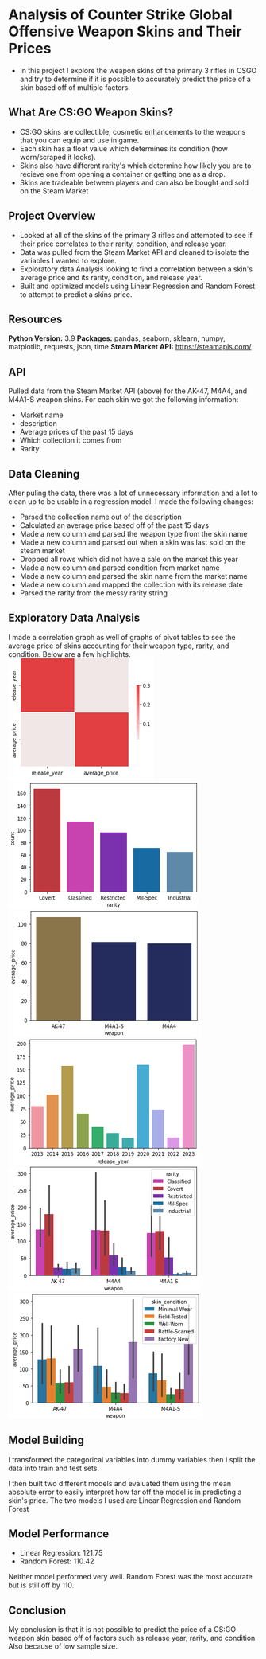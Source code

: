 # Analysis of Counter Strike Global Offensive Weapon Skins and Their Prices
* In this project I explore the weapon skins of the primary 3 rifles in CSGO and try to determine if it is possible to accurately predict the price of a skin based off of multiple factors.

## What Are CS:GO Weapon Skins?
* CS:GO skins are collectible, cosmetic enhancements to the weapons that you can equip and use in game.
* Each skin has a float value which determines its condition (how worn/scraped it looks).
* Skins also have different rarity's which determine how likely you are to recieve one from opening a container or getting one as a drop.
* Skins are tradeable between players and can also be bought and sold on the Steam Market

## Project Overview
* Looked at all of the skins of the primary 3 rifles and attempted to see if their price correlates to their rarity, condition, and release year.
* Data was pulled from the Steam Market API and cleaned to isolate the variables I wanted to explore.
* Exploratory data Analysis looking to find a correlation between a skin's average price and its rarity, condition, and release year.
* Built and optimized models using Linear Regression and Random Forest to attempt to predict a skins price.

## Resources
**Python Version:** 3.9
**Packages:** pandas, seaborn, sklearn, numpy, matplotlib, requests, json, time
**Steam Market API:** https://steamapis.com/

## API
Pulled data from the Steam Market API (above) for the AK-47, M4A4, and M4A1-S weapon skins. For each skin we got the following information:
* Market name
* description
* Average prices of the past 15 days
* Which collection it comes from
* Rarity

## Data Cleaning
After puling the data, there was a lot of unnecessary information and a lot to clean up to be usable in a regression model. I made the following changes:
* Parsed the collection name out of the description
* Calculated an average price based off of the past 15 days
* Made a new column and parsed the weapon type from the skin name
* Made a new column and parsed out when a skin was last sold on the steam market
* Dropped all rows which did not have a sale on the market this year
* Made a new column and parsed condition from market name
* Made a new column and parsed the skin name from the market name
* Made a new column and mapped the collection with its release date
* Parsed the rarity from the messy rarity string

## Exploratory Data Analysis
I made a correlation graph as well of graphs of pivot tables to see the average price of skins accounting for their 
weapon type, rarity, and 
condition. Below are a few highlights.
![alt text](https://github.com/DayneHack/CSGO-Item-Analysis/blob/main/1.png?raw=true)
![alt text](https://github.com/DayneHack/CSGO-Item-Analysis/blob/main/2.png?raw=true)
![alt text](https://github.com/DayneHack/CSGO-Item-Analysis/blob/main/3.png?raw=true)
![alt text](https://github.com/DayneHack/CSGO-Item-Analysis/blob/main/4.png?raw=true)
![alt text](https://github.com/DayneHack/CSGO-Item-Analysis/blob/main/5.png?raw=true)
![alt text](https://github.com/DayneHack/CSGO-Item-Analysis/blob/main/6.png?raw=true)

## Model Building
I transformed the categorical variables into dummy variables then I split the data into train and test sets.

I then built two different models and evaluated them using the mean absolute error to easily interpret how far off the model is in predicting a skin's price.
The two models I used are Linear Regression and Random Forest

## Model Performance

* Linear Regression: 121.75
* Random Forest: 110.42

Neither model performed very well. Random Forest was the most accurate but is still off by 110. 

## Conclusion
My conclusion is that it is not possible to predict the price of a CS:GO weapon skin based off of factors such as release year, rarity, and condition. Also because of low sample size.
